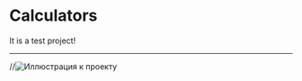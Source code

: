 # Calculators
It is a test project!
***
//![Иллюстрация к проекту](https://github.com/Preeternal/Calculators/blob/master/git_descr/img/react-nativ.png)




